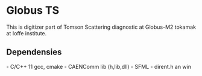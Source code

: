 <h1>Globus TS</h1>
This is digitizer part of Tomson Scattering diagnostic at Globus-M2 tokamak at Ioffe institute.

<h2>Dependensies</h2>
- C/C++ 11 gcc, cmake
- CAENComm lib (h,lib,dll)
- SFML
- dirent.h an win